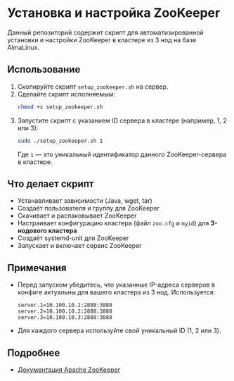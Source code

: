 # Установка и настройка ZooKeeper

Данный репозиторий содержит скрипт для автоматизированной установки и настройки ZooKeeper в кластере из 3 нод на базе AlmaLinux.

## Использование

1. Скопируйте скрипт `setup_zookeeper.sh` на сервер.
2. Сделайте скрипт исполняемым:
    ```bash
    chmod +x setup_zookeeper.sh
    ```
3. Запустите скрипт с указанием ID сервера в кластере (например, 1, 2 или 3):
    ```bash
    sudo ./setup_zookeeper.sh 1
    ```
    Где `1` — это уникальный идентификатор данного ZooKeeper-сервера в кластере.

## Что делает скрипт

- Устанавливает зависимости (Java, wget, tar)
- Создаёт пользователя и группу для ZooKeeper
- Скачивает и распаковывает ZooKeeper
- Настраивает конфигурацию кластера (файл `zoo.cfg` и `myid`) для **3-нодового кластера**
- Создаёт systemd-unit для ZooKeeper
- Запускает и включает сервис ZooKeeper

## Примечания

- Перед запуском убедитесь, что указанные IP-адреса серверов в конфиге актуальны для вашего кластера из 3 нод.
    Используется:
    ```
    server.1=10.100.10.1:2888:3888
    server.2=10.100.10.2:2888:3888
    server.3=10.100.10.3:2888:3888
    ```
- Для каждого сервера используйте свой уникальный ID (1, 2 или 3).

## Подробнее

- [Документация Apache ZooKeeper](https://zookeeper.apache.org/doc/current/)
